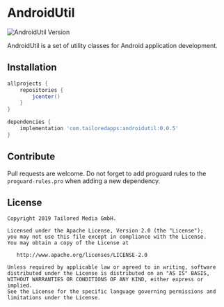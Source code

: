 # AndroidUtil

![AndroidUtil Version](https://img.shields.io/badge/AndroidReactor-0.0.5-blue.svg)

AndroidUtil is a set of utility classes for Android application development.

## Installation

```groovy
allprojects {
    repositories {
        jcenter()
    }
}

dependencies {
    implementation 'com.tailoredapps:androidutil:0.0.5'
}
```

## Contribute

Pull requests are welcome. Do not forget to add proguard rules to the `proguard-rules.pro` when adding a new dependency.

## License

```
Copyright 2019 Tailored Media GmbH.

Licensed under the Apache License, Version 2.0 (the "License");
you may not use this file except in compliance with the License.
You may obtain a copy of the License at

   http://www.apache.org/licenses/LICENSE-2.0

Unless required by applicable law or agreed to in writing, software
distributed under the License is distributed on an "AS IS" BASIS,
WITHOUT WARRANTIES OR CONDITIONS OF ANY KIND, either express or implied.
See the License for the specific language governing permissions and
limitations under the License.
```